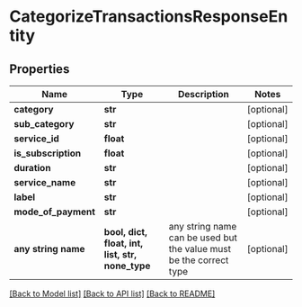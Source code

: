 # CategorizeTransactionsResponseEntity


## Properties
Name | Type | Description | Notes
------------ | ------------- | ------------- | -------------
**category** | **str** |  | [optional] 
**sub_category** | **str** |  | [optional] 
**service_id** | **float** |  | [optional] 
**is_subscription** | **float** |  | [optional] 
**duration** | **str** |  | [optional] 
**service_name** | **str** |  | [optional] 
**label** | **str** |  | [optional] 
**mode_of_payment** | **str** |  | [optional] 
**any string name** | **bool, dict, float, int, list, str, none_type** | any string name can be used but the value must be the correct type | [optional]

[[Back to Model list]](../README.md#documentation-for-models) [[Back to API list]](../README.md#documentation-for-api-endpoints) [[Back to README]](../README.md)


